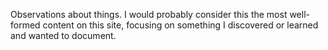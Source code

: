 Observations about things. I would probably consider this the most well-formed content on this site, focusing on something I discovered or learned and wanted to document. 